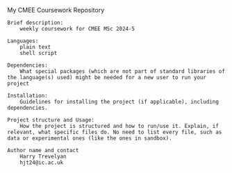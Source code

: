 My CMEE Coursework Repository

    Brief description: 
        weekly coursework for CMEE MSc 2024-5

    Languages: 
        plain text
        shell script

    Dependencies: 
        What special packages (which are not part of standard libraries of the language(s) used) might be needed for a new user to run your project

    Installation: 
        Guidelines for installing the project (if applicable), including dependencies.

    Project structure and Usage: 
        How the project is structured and how to run/use it. Explain, if relevant, what specific files do. No need to list every file, such as data or experimental ones (like the ones in sandbox).

    Author name and contact
        Harry Trevelyan
        hjt24@ic.ac.uk
